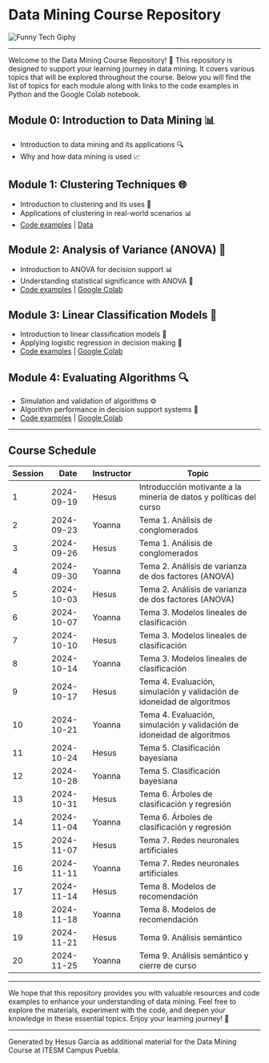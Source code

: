 # Data Mining Course Repository

![Funny Tech Giphy](https://media.giphy.com/media/13HgwGsXF0aiGY/giphy.gif)

---

Welcome to the Data Mining Course Repository! 🎉 This repository is designed to support your learning journey in data mining. It covers various topics that will be explored throughout the course. Below you will find the list of topics for each module along with links to the code examples in Python and the Google Colab notebook.

## Module 0: Introduction to Data Mining 📊
- Introduction to data mining and its applications 🔍
- Why and how data mining is used 📈

## Module 1: Clustering Techniques 🌐
- Introduction to clustering and its uses 🔄
- Applications of clustering in real-world scenarios 📊
- [Code examples](./1Clustering/clustering.ipynb) | [Data](./1Clustering/data/)

## Module 2: Analysis of Variance (ANOVA) 🧪
- Introduction to ANOVA for decision support 📊
- Understanding statistical significance with ANOVA 📐
- [Code examples](./module_3/) | [Google Colab](https://colab.research.google.com)

## Module 3: Linear Classification Models 📏
- Introduction to linear classification models 🔢
- Applying logistic regression in decision making 🚀
- [Code examples](./module_4/) | [Google Colab](https://colab.research.google.com)

## Module 4: Evaluating Algorithms 🔍
- Simulation and validation of algorithms ⚙️
- Algorithm performance in decision support systems 🎯
- [Code examples](./module_5/) | [Google Colab](https://colab.research.google.com)

---

## Course Schedule

| Session | Date       | Instructor | Topic                                                        |
|---------|------------|------------|--------------------------------------------------------------|
| 1       | 2024-09-19 | Hesus      | Introducción motivante a la minería de datos y políticas del curso |
| 2       | 2024-09-23 | Yoanna     | Tema 1. Análisis de conglomerados                            |
| 3       | 2024-09-26 | Hesus      | Tema 1. Análisis de conglomerados                            |
| 4       | 2024-09-30 | Yoanna     | Tema 2. Análisis de varianza de dos factores (ANOVA)         |
| 5       | 2024-10-03 | Hesus      | Tema 2. Análisis de varianza de dos factores (ANOVA)         |
| 6       | 2024-10-07 | Yoanna     | Tema 3. Modelos lineales de clasificación                    |
| 7       | 2024-10-10 | Hesus      | Tema 3. Modelos lineales de clasificación                    |
| 8       | 2024-10-14 | Yoanna     | Tema 3. Modelos lineales de clasificación                    |
| 9       | 2024-10-17 | Hesus      | Tema 4. Evaluación, simulación y validación de idoneidad de algoritmos |
| 10      | 2024-10-21 | Yoanna     | Tema 4. Evaluación, simulación y validación de idoneidad de algoritmos |
| 11      | 2024-10-24 | Hesus      | Tema 5. Clasificación bayesiana                              |
| 12      | 2024-10-28 | Yoanna     | Tema 5. Clasificación bayesiana                              |
| 13      | 2024-10-31 | Hesus      | Tema 6. Árboles de clasificación y regresión                 |
| 14      | 2024-11-04 | Yoanna     | Tema 6. Árboles de clasificación y regresión                 |
| 15      | 2024-11-07 | Hesus      | Tema 7. Redes neuronales artificiales                        |
| 16      | 2024-11-11 | Yoanna     | Tema 7. Redes neuronales artificiales                        |
| 17      | 2024-11-14 | Hesus      | Tema 8. Modelos de recomendación                             |
| 18      | 2024-11-18 | Yoanna     | Tema 8. Modelos de recomendación                             |
| 19      | 2024-11-21 | Hesus      | Tema 9. Análisis semántico                                   |
| 20      | 2024-11-25 | Yoanna     | Tema 9. Análisis semántico y cierre de curso                 |

---

We hope that this repository provides you with valuable resources and code examples to enhance your understanding of data mining. Feel free to explore the materials, experiment with the code, and deepen your knowledge in these essential topics. Enjoy your learning journey! 🚀

---
Generated by Hesus Garcia as additional material for the Data Mining Course at ITESM Campus Puebla.
